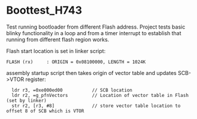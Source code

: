 # Boottest_H743
Test running bootloader from different Flash address. Project tests basic blinky functionality in a loop and from a timer interrupt to establish that running from different flash region works.

Flash start location is set in linker script:

```
FLASH (rx)     : ORIGIN = 0x08100000, LENGTH = 1024K
```

assembly startup script then takes origin of vector table and updates SCB->VTOR register:

```
  ldr r3, =0xe000ed00			// SCB location
  ldr r2, =g_pfnVectors			// Location of vector table in Flash (set by linker)
  str r2, [r3, #8]				// store vector table location to offset 8 of SCB which is VTOR
```

